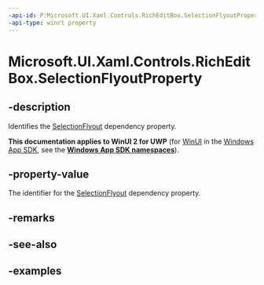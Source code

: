 ```yaml
---
-api-id: P:Microsoft.UI.Xaml.Controls.RichEditBox.SelectionFlyoutProperty
-api-type: winrt property
---
```


<!-- Property syntax.
public DependencyProperty SelectionFlyoutProperty { get; }
-->

# Microsoft.UI.Xaml.Controls.RichEditBox.SelectionFlyoutProperty

## -description

Identifies the [SelectionFlyout](richeditbox_selectionflyout.md) dependency property.

**This documentation applies to WinUI 2 for UWP** (for [WinUI](/windows/apps/winui/winui3/) in the [Windows App SDK](/windows/apps/windows-app-sdk/), see the **[Windows App SDK namespaces](/windows/windows-app-sdk/api/winrt/)**).

## -property-value

The identifier for the [SelectionFlyout](richeditbox_selectionflyout.md) dependency property.

## -remarks

## -see-also

## -examples


